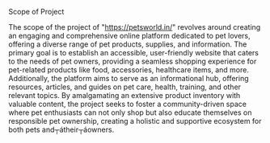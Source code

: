 Scope of Project


The scope of the project of "https://petsworld.in/" revolves around creating an engaging and 
comprehensive online platform dedicated to pet lovers, offering a diverse range of pet products, supplies, and 
information. The primary goal is to establish an accessible, user-friendly website that caters to the needs of 
pet owners, providing a seamless shopping experience for pet-related products like food, accessories, healthcare items, 
and more. Additionally, the platform aims to serve as an informational hub, offering resources, articles, and guides on pet 
care, health, training, and other relevant topics. By amalgamating an extensive product inventory with valuable content, the project 
seeks to foster a community-driven space where pet enthusiasts can not only shop but also educate themselves 
on responsible pet ownership, creating a holistic and supportive ecosystem for both pets and┬átheir┬áowners.
